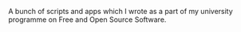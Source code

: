  A bunch of scripts and apps which I wrote as a part of my university programme on Free and Open Source Software.
